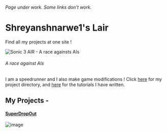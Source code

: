 ###### Page under work. Some links don't work.
# Shreyanshnarwe1's Lair

Find all my projects at one site !

![Sonic 3 AIR - A race againsts AIs](https://user-images.githubusercontent.com/80510430/158044731-f21c101f-1267-4ac3-bbd2-07f91fce993e.png)
###### A race against AIs

I am a speedrunner and I also make game modifications !
Click [here](shreyanshnarwe1.github.io/projects) for my project directory, and [here](https://shreyanshnarwe1.github.io/tutorials) for the tutorials I have written.

## My Projects -
#### [SuperDropOut](https://shreyanshnarwe1.github.io/s3air/mods/charsprites/superdropout)
![image](https://user-images.githubusercontent.com/80510430/158046796-15319d08-beac-4b0a-8e5e-99999492b8b0.png)

